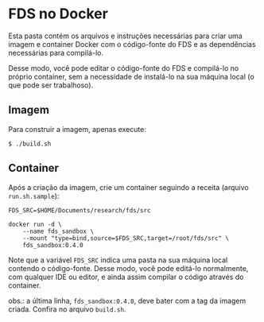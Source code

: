 # FDS no Docker

Esta pasta contém os arquivos e instruções necessárias para criar uma imagem e container Docker com o código-fonte do FDS e as dependências necessárias para compilá-lo.

Desse modo, você pode editar o código-fonte do FDS e compilá-lo no próprio container, sem a necessidade de instalá-lo na sua máquina local (o que pode ser trabalhoso).

## Imagem

Para construir a imagem, apenas execute:
```
$ ./build.sh
```

## Container

Após a criação da imagem, crie um container seguindo a receita (arquivo `run.sh.sample`):
```
FDS_SRC=$HOME/Documents/research/fds/src

docker run -d \
    --name fds_sandbox \
    --mount "type=bind,source=$FDS_SRC,target=/root/fds/src" \
    fds_sandbox:0.4.0
```

Note que a variável `FDS_SRC` indica uma pasta na sua máquina local contendo o código-fonte. Desse modo, você pode editá-lo normalmente, com qualquer IDE ou editor, e ainda assim compilar o código através do container.

obs.: a última linha, `fds_sandbox:0.4.0`, deve bater com a tag da imagem criada. Confira no arquivo `build.sh`.